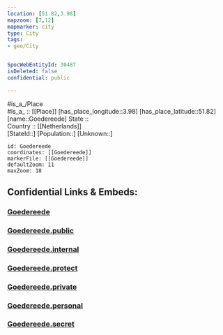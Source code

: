 ```yaml
---
location: [51.82,3.98] 
mapzoom: [7,12] 
mapmarker: city 
type: City
tags:
- geo/City


SpocWebEntityId: 30487
isDeleted: false
confidential: public

---
```

#is_a_/Place  
#is_a_ :: [[Place]] 
[has_place_longitude::3.98] 
[has_place_latitude::51.82] 
[name::Goedereede] 
State ::  
Country :: [[Netherlands]]  
[StateId::] 
[Population::] 
[Unknown::] 


```leaflet
id: Goedereede
coordinates: [[Goedereede]] 
markerFile: [[Goedereede]] 
defaultZoom: 11 
maxZoom: 18
```


## Confidential Links & Embeds: 

### [Goedereede](/_Standards/Earth/Continent/Europe/Europe~West/Netherlands/Provinces~Netherlands/Zuid-Holland/City/Goedereede.md) 

### [Goedereede.public](/_public/Earth/Continent/Europe/Europe~West/Netherlands/Provinces~Netherlands/Zuid-Holland/City/Goedereede.public.md) 

### [Goedereede.internal](/_internal/Earth/Continent/Europe/Europe~West/Netherlands/Provinces~Netherlands/Zuid-Holland/City/Goedereede.internal.md) 

### [Goedereede.protect](/_protect/Earth/Continent/Europe/Europe~West/Netherlands/Provinces~Netherlands/Zuid-Holland/City/Goedereede.protect.md) 

### [Goedereede.private](/_private/Earth/Continent/Europe/Europe~West/Netherlands/Provinces~Netherlands/Zuid-Holland/City/Goedereede.private.md) 

### [Goedereede.personal](/_personal/Earth/Continent/Europe/Europe~West/Netherlands/Provinces~Netherlands/Zuid-Holland/City/Goedereede.personal.md) 

### [Goedereede.secret](/_secret/Earth/Continent/Europe/Europe~West/Netherlands/Provinces~Netherlands/Zuid-Holland/City/Goedereede.secret.md)

